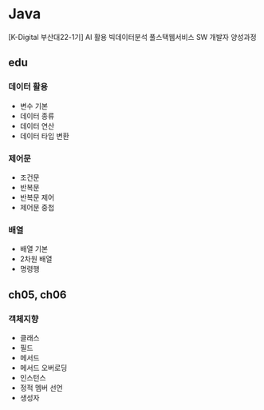 # Java
[K-Digital 부산대22-1기] AI 활용 빅데이터분석 풀스택웹서비스 SW 개발자 양성과정
## edu
### 데이터 활용
+ 변수 기본
+ 데이터 종류
+ 데이터 연산
+ 데이터 타입 변환
### 제어문
+ 조건문
+ 반복문
+ 반복문 제어
+ 제어문 중첩
### 배열
+ 배열 기본
+ 2차원 배열
+ 명령행 
## ch05, ch06
### 객체지향
+ 클래스
+ 필드
+ 메서드
+ 메서드 오버로딩
+ 인스턴스
+ 정적 멤버 선언
+ 생성자
